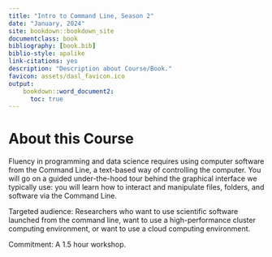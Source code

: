 ```yaml
---
title: "Intro to Command Line, Season 2"
date: "January, 2024"
site: bookdown::bookdown_site
documentclass: book
bibliography: [book.bib]
biblio-style: apalike
link-citations: yes
description: "Description about Course/Book."
favicon: assets/dasl_favicon.ico
output:
    bookdown::word_document2:
      toc: true
---
```


# About this Course

Fluency in programming and data science requires using computer software from the Command Line, a text-based way of controlling the computer. You will go on a guided under-the-hood tour behind the graphical interface we typically use: you will learn how to interact and manipulate files, folders, and software via the Command Line.

Targeted audience: Researchers who want to use scientific software launched from the command line, want to use a high-performance cluster computing environment, or want to use a cloud computing environment.

Commitment: A 1.5 hour workshop.



